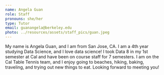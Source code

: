 ```yaml
---
name: Angela Guan
role: Staff
pronouns: she/her
type: Tutor
email: guanangela@berkeley.edu
photo: ../resources/assets/staff_pics/guan.jpeg
---
```

My name is Angela Guan, and I am from San Jose, CA. I am a 4th year studying Data Science, and I love data science! I took Data 8 in my 1st semester at Cal and have been on course staff for 7 semesters. I am on the Cal Table Tennis team, and I enjoy going to beaches, hiking, baking, traveling, and trying out new things to eat. Looking forward to meeting you!
